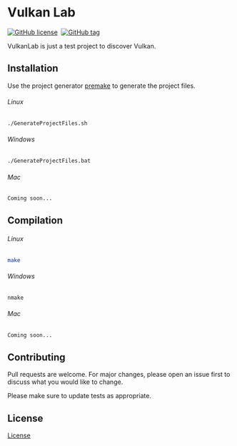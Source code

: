 # Vulkan Lab

[![GitHub license](https://img.shields.io/github/license/Vyraax/VulkanLab.svg)](https://github.com/Vyraax/VulkanLab/blob/master/LICENSE)&nbsp;
[![GitHub tag](https://img.shields.io/github/tag/Vyraax/VulkanLab.svg)](https://gitHub.com/Vyraax/VulkanLab/tags/)&nbsp;

VulkanLab is just a test project to discover Vulkan.

## Installation

Use the project generator [premake](https://premake.github.io/) to generate the project files.

###### Linux

```bash
./GenerateProjectFiles.sh
```

###### Windows

```bash
./GenerateProjectFiles.bat
```

###### Mac

```bash
Coming soon...
```

## Compilation

###### Linux

```bash
make
```

###### Windows
```bash
nmake
```

###### Mac

```bash
Coming soon...
```

## Contributing
Pull requests are welcome. For major changes, please open an issue first to discuss what you would like to change.

Please make sure to update tests as appropriate.

## License
[License](https://github.com/Vyraax/VulkanLab/blob/master/LICENSE)
